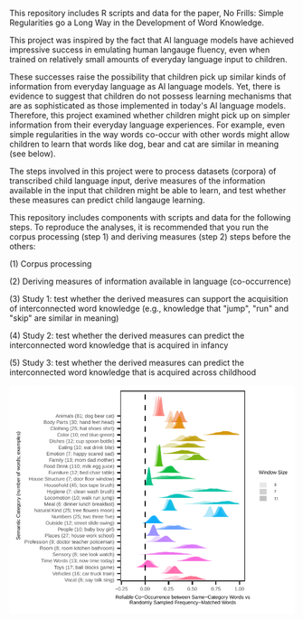 This repository includes R scripts and data for the paper, No Frills: Simple Regularities go a Long Way in the Development of Word Knowledge.

This project was inspired by the fact that AI language models have achieved impressive success in emulating human langauge fluency, even when trained on relatively small amounts of everyday language input to children.

These successes raise the possibility that children pick up similar kinds of information from everyday language as AI language models. Yet, there is evidence to suggest that children do not possess learning mechanisms that are as sophisticated as those implemented in today's AI language models. Therefore, this project examined whether children might pick up on simpler information from their everyday language experiences. For example, even simple regularities in the way words co-occur with other words might allow children to learn that words like dog, bear and cat are similar in meaning (see below).

The steps involved in this project were to process datasets (corpora) of transcribed child language input, derive measures of the information available in the input that children might be able to learn, and test whether these measures can predict child langauge learning.

This repository includes components with scripts and data for the following steps. To reproduce the analyses, it is recommended that you run the corpus processing (step 1) and deriving measures (step 2) steps before the others:

(1) Corpus processing

(2) Deriving measures of information available in language (co-occurrence)

(3) Study 1: test whether the derived measures can support the acquisition of interconnected word knowledge (e.g., knowledge that "jump", "run" and "skip" are similar in meaning)

(4) Study 2: test whether the derived measures can predict the interconnected word knowledge that is acquired in infancy

(5) Study 3: test whether the derived measures can predict the interconnected word knowledge that is acquired across childhood

![](similarity_meaning_study1/figures/cooccurrence_categories.png)
